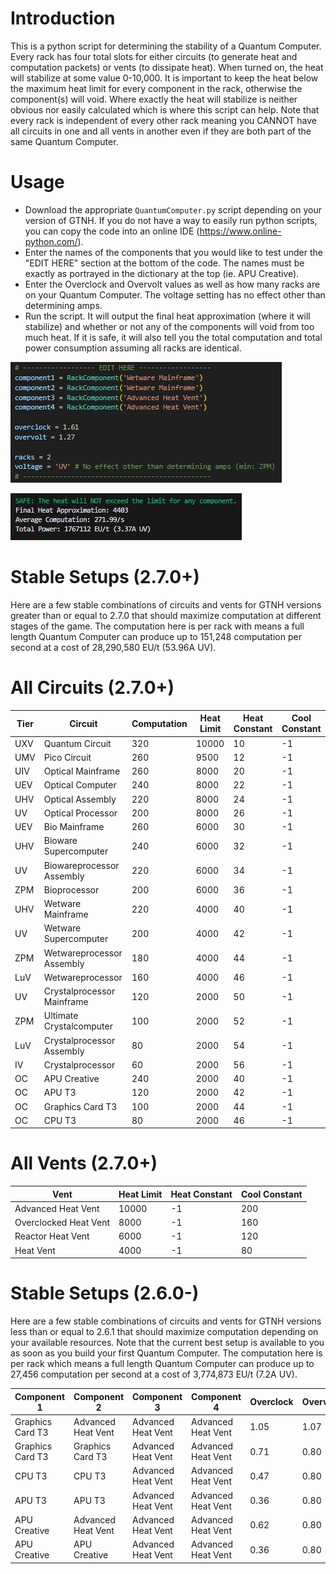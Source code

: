 # Introduction
This is a python script for determining the stability of a Quantum Computer. Every rack has four total slots for either circuits (to generate heat and computation packets) or vents (to dissipate heat). When turned on, the heat will stabilize at some value 0-10,000. It is important to keep the heat below the maximum heat limit for every component in the rack, otherwise the component(s) will void. Where exactly the heat will stabilize is neither obvious nor easily calculated which is where this script can help. Note that every rack is independent of every other rack meaning you CANNOT have all circuits in one and all vents in another even if they are both part of the same Quantum Computer.

# Usage
  - Download the appropriate `QuantumComputer.py` script depending on your version of GTNH. If you do not have a way to easily run python scripts, you can copy the code into an online IDE (https://www.online-python.com/).
  - Enter the names of the components that you would like to test under the "EDIT HERE" section at the bottom of the code. The names must be exactly as portrayed in the dictionary at the top (ie. APU Creative).
  - Enter the Overclock and Overvolt values as well as how many racks are on your Quantum Computer. The voltage setting has no effect other than determining amps.
  - Run the script. It will output the final heat approximation (where it will stabilize) and whether or not any of the components will void from too much heat. If it is safe, it will also tell you the total computation and total power consumption assuming all racks are identical.

![Edit Here](media/edithere.png?)

![Output](media/output.png?)

# Stable Setups (2.7.0+)
Here are a few stable combinations of circuits and vents for GTNH versions greater than or equal to 2.7.0 that should maximize computation at different stages of the game. The computation here is per rack with means a full length Quantum Computer can produce up to 151,248 computation per second at a cost of 28,290,580 EU/t (53.96A UV).

# All Circuits (2.7.0+)
Tier | Circuit | Computation | Heat Limit | Heat Constant | Cool Constant
--- | --- | --- | --- | --- | ---
UXV | Quantum Circuit | 320 | 10000 | 10 | -1
UMV | Pico Circuit | 260 | 9500 | 12 | -1
UIV | Optical Mainframe | 260 | 8000 | 20 | -1
UEV | Optical Computer | 240 | 8000 | 22 | -1
UHV | Optical Assembly | 220 | 8000 | 24 | -1
UV | Optical Processor | 200 | 8000 | 26 | -1
UEV | Bio Mainframe | 260 | 6000 | 30 | -1
UHV | Bioware Supercomputer | 240 | 6000 | 32 | -1
UV | Biowareprocessor Assembly | 220 | 6000 | 34 | -1
ZPM | Bioprocessor | 200 | 6000 | 36 | -1
UHV | Wetware Mainframe | 220 | 4000 | 40 | -1
UV | Wetware Supercomputer | 200 | 4000 | 42 | -1
ZPM | Wetwareprocessor Assembly | 180 | 4000 | 44 | -1
LuV | Wetwareprocessor | 160 | 4000 | 46 | -1
UV | Crystalprocessor Mainframe | 120 | 2000 | 50 | -1
ZPM | Ultimate Crystalcomputer | 100 | 2000 | 52 | -1
LuV | Crystalprocessor Assembly | 80 | 2000 | 54 | -1
IV | Crystalprocessor | 60 | 2000 | 56 | -1
OC | APU Creative | 240 | 2000 | 40 | -1
OC | APU T3 | 120 | 2000 | 42 | -1
OC | Graphics Card T3 | 100 | 2000 | 44 | -1
OC | CPU T3 | 80 | 2000 | 46 | -1

# All Vents (2.7.0+)
Vent | Heat Limit | Heat Constant | Cool Constant
--- | --- | --- | ---
Advanced Heat Vent | 10000 | -1 | 200
Overclocked Heat Vent	| 8000 | -1 | 160
Reactor Heat Vent | 6000 | -1 | 120
Heat Vent | 4000 | -1 | 80

# Stable Setups (2.6.0-)
Here are a few stable combinations of circuits and vents for GTNH versions less than or equal to 2.6.1 that should maximize computation depending on your available resources. Note that the current best setup is available to you as soon as you build your first Quantum Computer. The computation here is per rack which means a full length Quantum Computer can produce up to 27,456 computation per second at a cost of 3,774,873 EU/t (7.2A UV).

Component 1 | Component 2 | Component 3 | Component 4 | Overclock | Overvolt | Computation/s
--- | --- | --- | --- | --- | --- | ---
Graphics Card T3 | Advanced Heat Vent | Advanced Heat Vent | Advanced Heat Vent | 1.05 | 1.07 | 136
Graphics Card T3 | Graphics Card T3 | Advanced Heat Vent | Advanced Heat Vent | 0.71 | 0.80 | 184
CPU T3 | CPU T3 | Advanced Heat Vent | Advanced Heat Vent | 0.47 | 0.80 | 351
APU T3 | APU T3 | Advanced Heat Vent | Advanced Heat Vent | 0.36 | 0.80 | 436
APU Creative | Advanced Heat Vent | Advanced Heat Vent | Advanced Heat Vent | 0.62 | 0.80 | 985
APU Creative | APU Creative | Advanced Heat Vent | Advanced Heat Vent | 0.36 | 0.80 | 1,144
